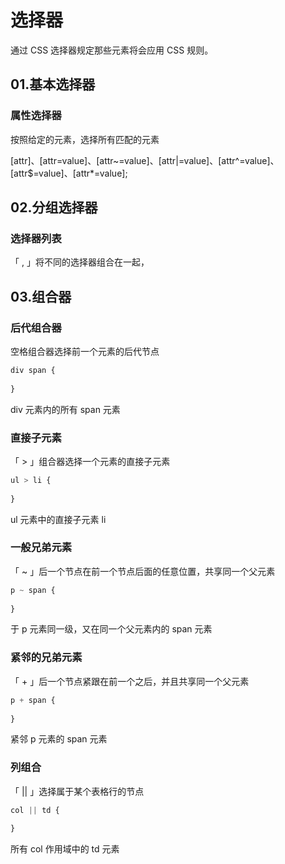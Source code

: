 # 选择器

通过 CSS 选择器规定那些元素将会应用 CSS 规则。

## 01.基本选择器

### 属性选择器

按照给定的元素，选择所有匹配的元素

[attr]、[attr=value]、[attr~=value]、[attr|=value]、[attr^=value]、[attr$=value]、[attr*=value];

## 02.分组选择器

### 选择器列表

「 , 」将不同的选择器组合在一起，

## 03.组合器

### 后代组合器

空格组合器选择前一个元素的后代节点

```css
div span {
    
}
```

div 元素内的所有 span 元素

### 直接子元素

「 > 」组合器选择一个元素的直接子元素

```css
ul > li {
    
}
```

ul 元素中的直接子元素 li

### 一般兄弟元素

「 ~ 」后一个节点在前一个节点后面的任意位置，共享同一个父元素

```css
p ~ span {
    
}
```

于 p 元素同一级，又在同一个父元素内的 span 元素

### 紧邻的兄弟元素

「 + 」后一个节点紧跟在前一个之后，并且共享同一个父元素

```css
p + span {
    
}
```

紧邻 p 元素的 span 元素

### 列组合

「 || 」选择属于某个表格行的节点

```css
col || td {
    
}
```

所有 col 作用域中的 td 元素